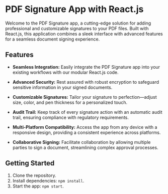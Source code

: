 # PDF Signature App with React.js

Welcome to the PDF Signature app, a cutting-edge solution for adding professional and customizable signatures to your PDF files. Built with React.js, this application combines a sleek interface with advanced features for a seamless document signing experience.

## Features

- **Seamless Integration:** Easily integrate the PDF Signature app into your existing workflows with our modular React.js code.

- **Advanced Security:** Rest assured with robust encryption to safeguard sensitive information in your signed documents.

- **Customizable Signatures:** Tailor your signature to perfection—adjust size, color, and pen thickness for a personalized touch.

- **Audit Trail:** Keep track of every signature action with an automatic audit trail, ensuring compliance with regulatory requirements.

- **Multi-Platform Compatibility:** Access the app from any device with a responsive design, providing a consistent experience across platforms.

- **Collaborative Signing:** Facilitate collaboration by allowing multiple parties to sign a document, streamlining complex approval processes.

## Getting Started

1. Clone the repository.
2. Install dependencies: `npm install`.
3. Start the app: `npm start`.
